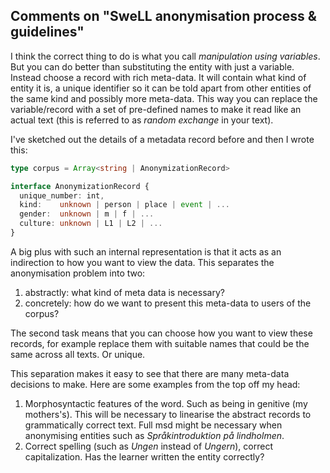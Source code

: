 
## Comments on "SweLL anonymisation process & guidelines"

I think the correct thing to do is what you call _manipulation using variables_.
But you can do better than substituting the entity with just a variable. Instead
choose a record with rich meta-data. It will contain what kind of entity it is,
a unique identifier so it can be told apart from other entities of the same kind and possibly more meta-data.
This way you can replace the variable/record with a set of pre-defined names
to make it read like an actual text (this is referred to as _random exchange_ in your text).

I've sketched out the details of a metadata record before and then I wrote this:

```typescript
type corpus = Array<string | AnonymizationRecord>

interface AnonymizationRecord {
  unique_number: int,
  kind:    unknown | person | place | event | ...
  gender:  unknown | m | f | ...
  culture: unknown | L1 | L2 | ...
}
```

A big plus with such an internal representation is that it acts as an indirection
to how you want to view the data. This separates the anonymisation problem into two:

1. abstractly: what kind of meta data is necessary?
2. concretely: how do we want to present this meta-data to users of the corpus?

The second task means that you can choose how you want to view these records,
for example replace them with suitable names that could be the same across all texts. Or unique.

This separation makes it easy to see that there are many meta-data decisions to make. Here are some examples from the top off my head:

1. Morphosyntactic features of the word. Such as being in genitive (my mothers's). This will be necessary to
linearise the abstract records to grammatically correct text. Full msd might be necessary when anonymising
entities such as _Språkintroduktion på lindholmen_.
2. Correct spelling (such as _Ungen_ instead of _Ungern_), correct capitalization. Has the learner written the entity correctly?
